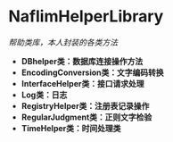 # NaflimHelperLibrary
*帮助类库，本人封装的各类方法*

- **DBhelper类：数据库连接操作方法**
- **EncodingConversion类：文字编码转换**
- **InterfaceHelper类：接口请求处理**
- **Log类：日志**
- **RegistryHelper类：注册表记录操作**
- **RegularJudgment类：正则文字检验**
- **TimeHelper类：时间处理类**
